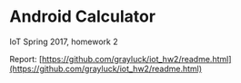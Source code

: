 # Android Calculator
IoT Spring 2017, homework 2

Report: [https://github.com/grayluck/iot_hw2/readme.html](https://github.com/grayluck/iot_hw2/readme.html)
